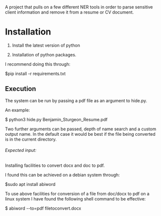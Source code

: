 A project that pulls on a few different NER tools in order to parse sensitive client information and remove it from a resume or CV document.

# Installation

1. Install the latest version of python

2. Installation of python packages. 

I recommend doing this through: 

$pip install -r requirements.txt

## Execution

The system can be run by passing a pdf file as an argument to hide.py.

An example: 

$ python3 hide.py Benjamin_Sturgeon_Resume.pdf

Two further arguments can be passed, depth of name search and a custom output name. 
In the default case it would be best if the file being converted is in the current directory. 

###### Expected input:

Installing facilities to convert docx and doc to pdf.

I found this can be achieved on a debian system through:

$sudo apt install abiword

To use above facilities for conversion of a file from doc/docx to pdf on a linux system I have found the following shell command to be effective:

$ abiword --to=pdf filetoconvert.docx


